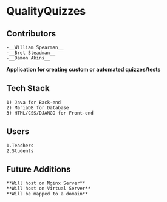 # QualityQuizzes  
## Contributors 
    -__William Spearman__  
    -__Bret Steadman__  
    -__Damon Akins__  
**Application for creating custom or automated quizzes/tests**  
## Tech Stack 
    1) Java for Back-end  
    2) MariaDB for Database  
    3) HTML/CSS/DJANGO for Front-end  
## Users
    1.Teachers  
    2.Students  
## Future Additions
    **Will host on Nginx Server**  
    **Will host on Virtual Server**  
    **Will be mapped to a domain**  
